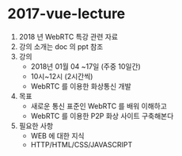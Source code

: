 # 2017-vue-lecture



1. 2018 년 WebRTC 특강 관련 자료
2. 강의 소개는 doc 의 ppt 참조
3. 강의 
      - 2018년 01월 04 ~17일 (주중 10일간)
      - 10시~12시 (2시간씩)
      - WebRTC 를 이용한 화상통신 개발
4. 목표 
      - 새로운 통신 표준인 WebRTC 를 배워 이해하고
      - WebRTC 를 이용한 P2P 화상 사이트 구축해본다
5. 필요한 사항
      - WEB 에 대한 지식 
      - HTTP/HTML/CSS/JAVASCRIPT
